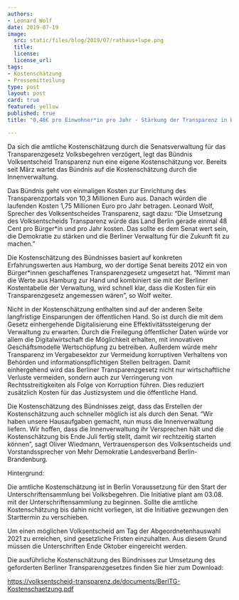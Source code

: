 ```yaml
---
authors:
- Leonard Wolf
date: 2019-07-19
image:
  src: static/files/blog/2019/07/rathaus+lupe.png
  title:
  license:
  license_url:
tags:
- Kostenschätzung
- Pressemitteilung
type: post
layout: post
card: true
featured: yellow
published: true
title: "0,48€ pro Einwohner*in pro Jahr - Stärkung der Transparenz in Berlin wäre besonders günstig"

---
```


Da sich die amtliche Kostenschätzung durch die Senatsverwaltung für das Transparenzgesetz Volksbegehren verzögert, legt das Bündnis Volksentscheid Transparenz nun eine eigene Kostenschätzung vor. Bereits seit März wartet das Bündnis auf die Kostenschätzung durch die Innenverwaltung.

Das Bündnis geht von einmaligen Kosten zur Einrichtung des Transparenzportals von 10,3 Millionen Euro aus. Danach würden die laufenden Kosten 1,75 Millionen Euro pro Jahr betragen. Leonard Wolf, Sprecher des Volksentscheides Transparenz, sagt dazu: “Die Umsetzung des Volksentscheids Transparenz würde das Land Berlin gerade einmal 48 Cent pro Bürger*in und pro Jahr kosten. Das sollte es dem Senat wert sein, die Demokratie zu stärken und die Berliner Verwaltung für die Zukunft fit zu machen.”

Die Kostenschätzung des Bündnisses basiert auf konkreten Erfahrungswerten aus Hamburg, wo der dortige Senat bereits 2012 ein von Bürger*innen geschaffenes Transparenzgesetz umgesetzt hat. “Nimmt man die Werte aus Hamburg zur Hand und kombiniert sie mit der Berliner Kostentabelle der Verwaltung, wird schnell klar, dass die Kosten für ein Transparenzgesetz angemessen wären”, so Wolf weiter.

Nicht in der Kostenschätzung enthalten sind auf der anderen Seite langfristige Einsparungen der öffentlichen Hand. So ist durch die mit dem Gesetz einhergehende Digitalisierung eine Effektivitätssteigerung der Verwaltung zu erwarten. Durch die Freilegung öffentlicher Daten würde vor allem die Digitalwirtschaft die Möglichkeit erhalten, mit innovativen Geschäftsmodelle Wertschöpfung zu betreiben. Außerdem würde mehr Transparenz im Vergabesektor zur Vermeidung korruptiven Verhaltens von Behörden und informationspflichtigen Stellen beitragen. Damit einhergehend wird das Berliner Transparenzgesetz nicht nur wirtschaftliche Verluste vermeiden, sondern auch zur Verringerung von Rechtsstreitigkeiten als Folge von Korruption führen. Dies reduziert zusätzlich Kosten für das Justizsystem und die öffentliche Hand.

Die Kostenschätzung des Bündnisses zeigt, dass das Erstellen der Kostenschätzung auch schneller möglich ist als durch den Senat. “Wir haben unsere Hausaufgaben gemacht, nun muss die Innenverwaltung liefern. Wir hoffen, dass die Innenverwaltung ihr Versprechen hält  und die Kostenschätzung bis Ende Juli fertig stellt, damit wir rechtzeitig starten können”, sagt Oliver Wiedmann, Vertrauensperson des Volksentscheids und Vorstandssprecher von Mehr Demokratie Landesverband Berlin-Brandenburg.

Hintergrund: 

Die amtliche Kostenschätzung ist in Berlin Voraussetzung für den Start der Unterschriftensammlung bei Volksbegehren. Die Initiative plant am 03.08. mit der Unterschriftensammlung zu beginnen. Sollte die amtliche Kostenschätzung bis dahin nicht vorliegen, ist die Initiative gezwungen den Starttermin zu verschieben. 

Um einen möglichen Volksentscheid am Tag der Abgeordnetenhauswahl 2021 zu erreichen, sind gesetzliche Fristen einzuhalten. Aus diesem Grund müssen die Unterschriften Ende Oktober eingereicht werden. 

Die ausführliche Kostenschätzung des Bündnisses zur Umsetzung des geforderten Berliner Transparenzgesetzes finden Sie hier zum Download: 

https://volksentscheid-transparenz.de/documents/BerlTG-Kostenschaetzung.pdf


